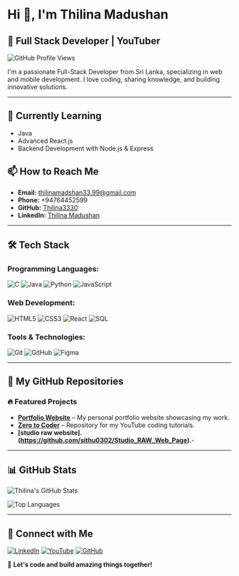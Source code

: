 # Hi 👋, I'm Thilina Madushan
## 🚀 Full Stack Developer | YouTuber

![GitHub Profile Views](https://komarev.com/ghpvc/?username=Thilina3330&label=Profile%20views&color=0e75b6&style=flat)

I'm a passionate Full-Stack Developer from Sri Lanka, specializing in web and mobile development. I love coding, sharing knowledge, and building innovative solutions.

---

## 🌱 Currently Learning
- Java
- Advanced React.js
- Backend Development with Node.js & Express

## 📫 How to Reach Me
- **Email:** thilinamadshan33.99@gmail.com
- **Phone:** +94764452599
- **GitHub:** [Thilina3330](https://github.com/Thilina3330)
- **LinkedIn:** [Thilina Madushan](https://www.linkedin.com/in/thilina-madhushan-a61916309)

---

## 🛠️ Tech Stack

### Programming Languages:
![C](https://img.shields.io/badge/-C-00599C?style=flat-square&logo=c&logoColor=white)
![Java](https://img.shields.io/badge/-Java-007396?style=flat-square&logo=java&logoColor=white)
![Python](https://img.shields.io/badge/-Python-3776AB?style=flat-square&logo=python&logoColor=white)
![JavaScript](https://img.shields.io/badge/-JavaScript-F7DF1E?style=flat-square&logo=javascript&logoColor=black)

### Web Development:
![HTML5](https://img.shields.io/badge/-HTML5-E34F26?style=flat-square&logo=html5&logoColor=white)
![CSS3](https://img.shields.io/badge/-CSS3-1572B6?style=flat-square&logo=css3&logoColor=white)
![React](https://img.shields.io/badge/-React-61DAFB?style=flat-square&logo=react&logoColor=black)
![SQL](https://img.shields.io/badge/-SQL-4479A1?style=flat-square&logo=sql&logoColor=white)

### Tools & Technologies:
![Git](https://img.shields.io/badge/-Git-F05032?style=flat-square&logo=git&logoColor=white)
![GitHub](https://img.shields.io/badge/-GitHub-181717?style=flat-square&logo=github&logoColor=white)
![Figma](https://img.shields.io/badge/-Figma-F24E1E?style=flat-square&logo=figma&logoColor=white)

---

## 📂 My GitHub Repositories

### 🔥 Featured Projects
- **[Portfolio Website](https://github.com/Thilina3330/My-portfolio)** – My personal portfolio website showcasing my work.
- **[Zero to Coder](https://github.com/Thilina3330/zero-to-coder)** – Repository for my YouTube coding tutorials.
- **[studio raw website].(https://github.com/sithu0302/Studio_RAW_Web_Page).**-

---

## 📊 GitHub Stats
![Thilina's GitHub Stats](https://github-readme-stats.vercel.app/api?username=Thilina3330&show_icons=true&theme=radical)

![Top Languages](https://github-readme-stats.vercel.app/api/top-langs/?username=Thilina3330&layout=compact&theme=radical)

---

## 🤝 Connect with Me
[![LinkedIn](https://img.shields.io/badge/-LinkedIn-0A66C2?style=flat-square&logo=Linkedin&logoColor=white)](https://www.linkedin.com/in/thilina-madhushan-a61916309)
[![YouTube](https://img.shields.io/badge/-YouTube-FF0000?style=flat-square&logo=youtube&logoColor=white)](https://www.youtube.com/channel/UCJVGuRWmJnBmnv1NonG8oyw)
[![GitHub](https://img.shields.io/badge/-GitHub-181717?style=flat-square&logo=github&logoColor=white)](https://github.com/Thilina3330)

🚀 **Let's code and build amazing things together!**

<!--
**Thilina3330/Thilina3330** is a ✨ _special_ ✨ repository because its `README.md` (this file) appears on your GitHub profile.

Here are some ideas to get you started:

- 🔭 I’m currently working on ...
- 🌱 I’m currently learning ...
- 👯 I’m looking to collaborate on ...
- 🤔 I’m looking for help with ...
- 💬 Ask me about ...
- 📫 How to reach me: ...
- 😄 Pronouns: ...
- ⚡ Fun fact: ...
-->
